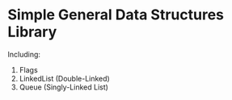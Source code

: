 # Simple General Data Structures Library

Including:

1. Flags
1. LinkedList (Double-Linked)
1. Queue (Singly-Linked List)